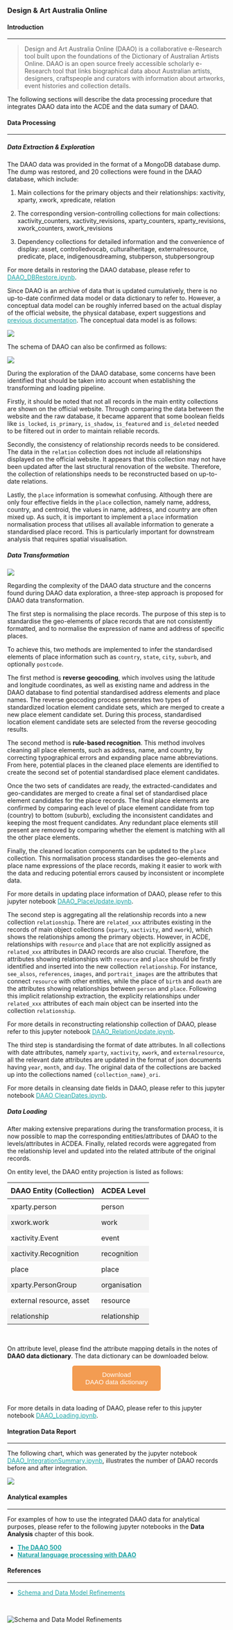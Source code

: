 ### Design & Art Australia Online

#### Introduction
---
> Design and Art Australia Online (DAAO) is a collaborative e-Research tool built upon the foundations of the Dictionary of Australian Artists Online. DAAO is an open source freely accessible scholarly e-Research tool that links biographical data about Australian artists, designers, craftspeople and curators with information about artworks, event histories and collection details.

The following sections will describe the data processing procedure that integrates DAAO data into the ACDE and the data sumary of DAAO.

#### Data Processing
---
##### Data Extraction & Exploration

The DAAO data was provided in the format of a MongoDB database dump. The dump was restored, and 20 collections were found in the DAAO database, which include:

1. Main collections for the primary objects and their relationships: xactivity, xparty, xwork, xpredicate, relation

2. The corresponding version-controlling collections for main collections: xactivity_counters, xactivity_revisions, xparty_counters, xparty_revisions, xwork_counters, xwork_revisions

3. Dependency collections for detailed information and the convenience of display: asset, controlledvocab, culturalheritage, externalresource, predicate, place, indigenousdreaming, stubperson, stubpersongroup

For more details in restoring the DAAO database, please refer to [DAAO_DBRestore.ipynb](https://github.com/acd-engine/jupyterbook/blob/main/integration%20notebooks/DAAO_DBRestore.ipynb).

Since DAAO is an archive of data that is updated cumulatively, there is no up-to-date confirmed data model or data dictionary to refer to. However, a conceptual data model can be roughly inferred based on the actual display of the official website, the physical database, expert suggestions and [previous documentation](https://blogs.unsw.edu.au/daao/blog/2015/03/schema-and-data-model-refinements/). The conceptual data model is as follows:

![](./images/ivy_images/DAAO_Conceptual_Data_Model.png)
<br>

The schema of DAAO can also be confirmed as follows:

![](./images/ivy_images/DAAO_Schema.png)
<br>

During the exploration of the DAAO database, some concerns have been identified that should be taken into account when establishing the transforming and loading pipeline.

Firstly, it should be noted that not all records in the main entity collections are shown on the official website. Through comparing the data between the website and the raw database, it became apparent that some boolean fields like `is_locked`, `is_primary`, `is_shadow`, `is_featured` and `is_deleted` needed to be filtered out in order to maintain reliable records.

Secondly, the consistency of relationship records needs to be considered. The data in the `relation` collection does not include all relationships displayed on the official website. It appears that this collection may not have been updated after the last structural renovation of the website. Therefore, the collection of relationships needs to be reconstructed based on up-to-date relations.

Lastly, the `place` information is somewhat confusing. Although there are only four effective fields in the `place` collection, namely name, address, country, and centroid, the values in name, address, and country are often mixed up. As such, it is important to implement a `place` information normalisation process that utilises all available information to generate a standardised place record. This is particularly important for downstream analysis that requires spatial visualisation.

##### Data Transformation

![](./images/ivy_images/DAAO_ETL_Workflow.png)
<br>

Regarding the complexity of the DAAO data structure and the concerns found during DAAO data exploration, a three-step approach is proposed for DAAO data transformation. 

The first step is normalising the place records. The purpose of this step is to standardise the geo-elements of place records that are not consistently formatted, and to normalise the expression of name and address of specific places.  

To achieve this, two methods are implemented to infer the standardised elements of place information such as `country`, `state`, `city`, `suburb`, and optionally `postcode`. 

The first method is **reverse geocoding**, which involves using the latitude and longitude coordinates, as well as existing name and address in the DAAO database to find potential standardised address elements and place names. The reverse geocoding process generates two types of standardized location element candidate sets, which are merged to create a new place element candidate set. During this process, standardised location element candidate sets are selected from the reverse geocoding results.  

The second method is **rule-based recognition**. This method involves cleaning all place elements, such as address, name, and country, by correcting typographical errors and expanding place name abbreviations. From here, potential places in the cleaned place elements are identified to create the second set of potential standardised place element candidates.  

Once the two sets of candidates are ready, the extracted-candidates and geo-candidates are merged to create a final set of standardised place element candidates for the place records. The final place elements are confirmed by comparing each level of place element candidate from top (country) to bottom (suburb), excluding the inconsistent candidates and keeping the most frequent candidates. Any redundant place elements still present are removed by comparing whether the element is matching with all the other place elements.  

Finally, the cleaned location components can be updated to the `place` collection. This normalisation process standardises the geo-elements and place name expressions of the place records, making it easier to work with the data and reducing potential errors caused by inconsistent or incomplete data.

For more details in updating place information of DAAO, please refer to this jupyter notebook [DAAO_PlaceUpdate.ipynb](https://github.com/acd-engine/jupyterbook/blob/main/integration%20notebooks/DAAO_PlaceUpdate.ipynb).

The second step is aggregating all the relationship records into a new collection `relationship`. There are `related_xxx` attributes existing in the records of main object collections (`xparty`, `xactivity`, and `xwork`), which shows the relationships among the primary objects. However, in ACDE, relationships with `resource` and `place`  that are not explicitly assigned as `related_xxx` attributes in DAAO records are also crucial. Therefore, the attributes showing relationships with `resource` and `place` should be firstly identified and inserted into the new collection `relationship`. For instance, `see_alsos`, `references`, `images`, and `portrait_images` are the attributes that connect `resource` with other entities, while the place of  `birth` and `death` are the attributes showing relationships between `person` and `place`. Following this implicit relationship extraction, the explicity relationships under `related_xxx` attributes of each main object can be inserted into the collection `relationship`.

For more details in reconstructing relationship collection of DAAO, please refer to this jupyter notebook [DAAO_RelationUpdate.ipynb](https://github.com/acd-engine/jupyterbook/blob/main/integration%20notebooks/DAAO_RelationUpdate.ipynb).

The third step is standardising the format of date attributes. In all collections with date attributes, namely `xparty`, `xactivity`, `xwork`, and `externalresource`, all the relevant date attributes are updated in the format of json documents having `year`, `month`, and `day`. The original data of the collections are backed up into the collections named `{collection_name}_ori`. 

For more details in cleansing date fields in DAAO, please refer to this jupyter notebook [DAAO CleanDates.ipynb](https://github.com/acd-engine/jupyterbook/blob/main/integration%20notebooks/DAAO_CleanDates.ipynb).

##### Data Loading

After making extensive preparations during the transformation process, it is now possible to map the corresponding entities/attributes of DAAO to the levels/attributes in ACDEA. Finally, related records were aggregated from the relationship level and updated into the related attribute of the original records.

On entity level, the DAAO entity projection is listed as follows:

<style>
  /* CSS for zebra-striped table */
  table {
    border-collapse: collapse;
    width: 100%;
  }

  th, td {
    padding: 8px;
  }

  /* Zebra striping */
  tr:nth-child(even) {
    background-color: #f2f2f2;
  }
</style>

| DAAO Entity (Collection) | ACDEA Level  |
| ------------------------ | ------------ |
| xparty.person            | person       |
| xwork.work               | work         |
| xactivity.Event          | event        |
| xactivity.Recognition    | recognition  |
| place                    | place        |
| xparty.PersonGroup       | organisation |
| external resource, asset | resource     |
| relationship             | relationship |
<br>

On attribute level, please find the attribute mapping details in the notes of **DAAO data dictionary**. The data dictionary can be downloaded below. 

<!DOCTYPE html>
<html>
<head>
<meta name="viewport" content="width=device-width, initial-scale=1">
<!-- Add icon library -->
<link rel="stylesheet" href="https://cdnjs.cloudflare.com/ajax/libs/font-awesome/4.7.0/css/font-awesome.min.css">
<style>
.btn {
  background-color: #f39c52;
  border: none;
  color: white;
  padding: 12px 30px;
  cursor: pointer;
  font-size: 15px;
  border-radius: 5px; /* Make the button rounder */
}
</style>

</head>
<body>

<div style="text-align: center;">
	<button id="download-btn" class="btn"><i class="fa fa-download"></i> Download <br>DAAO data dictionary</button>
</div>

</body>
</html>

<script src="https://cdn.jsdelivr.net/npm/filesaver.js"></script>
<script>
  // Define the URL of the CSV file
  const csvUrl = "https://raw.githubusercontent.com/acd-engine/jupyterbook/master/data dictionaries/DAAO_Data_Dictionary.xlsx";
  
  // Add a click event listener to the button
  document.getElementById("download-btn").addEventListener("click", () => {
    // Load the CSV file from the URL using an XMLHttpRequest
    const xhr = new XMLHttpRequest();
    xhr.open("GET", csvUrl);
    xhr.responseType = "blob";
    xhr.onload = () => {
      // Save the Blob as a file with the given name
      saveAs(xhr.response, "DAAO_Data_Dictionary.xlsx");
    };
    xhr.send();
  });
</script>
<br>

For more details in data loading of DAAO, please refer to this jupyter notebook [DAAO_Loading.ipynb](https://github.com/acd-engine/jupyterbook/blob/main/integration%20notebooks/DAAO_Loading.ipynb).

#### Integration Data Report
---
The following chart, which was generated by the jupyter notebook [DAAO_IntegrationSummary.ipynb](https://github.com/acd-engine/jupyterbook/blob/main/integration%20notebooks/DAAO_IntegrationSummary.ipynb), illustrates the number of DAAO records before and after integration.

![](./images/ivy_images/DAAO_integration_summary.png)

#### Analytical examples
---
For examples of how to use the integrated DAAO data for analytical purposes, please refer to the following jupyter notebooks in the **Data Analysis** chapter of this book.
- [**The DAAO 500**](https://acd-engine.github.io/jupyterbook/Analysis_DAAO500.html)
- [**Natural language processing with DAAO**](https://acd-engine.github.io/jupyterbook/Analysis_DAAOVenues.html)

#### References
---
* [Schema and Data Model Refinements](https://blogs.unsw.edu.au/daao/blog/2015/03/schema-and-data-model-refinements/)
<br>

![Schema and Data Model Refinements](https://blogs.unsw.edu.au/daao/files/2015/03/DAAO-Data-Model-Proposed-Revisions-February-20151.jpg "Schema and Data Model Refinements")

<style>
  a {
    color: #1ea5a6 !important;
  }
</style>